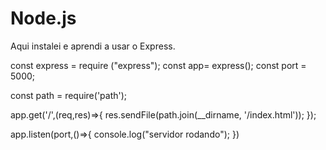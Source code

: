 
# Node.js

Aqui instalei e aprendi a usar o Express.


const express = require ("express");
const app= express();
const port = 5000;

const path = require('path');


app.get('/',(req,res)=>{
    res.sendFile(path.join(__dirname, '/index.html'));
});

app.listen(port,()=>{
    console.log("servidor rodando");
})

